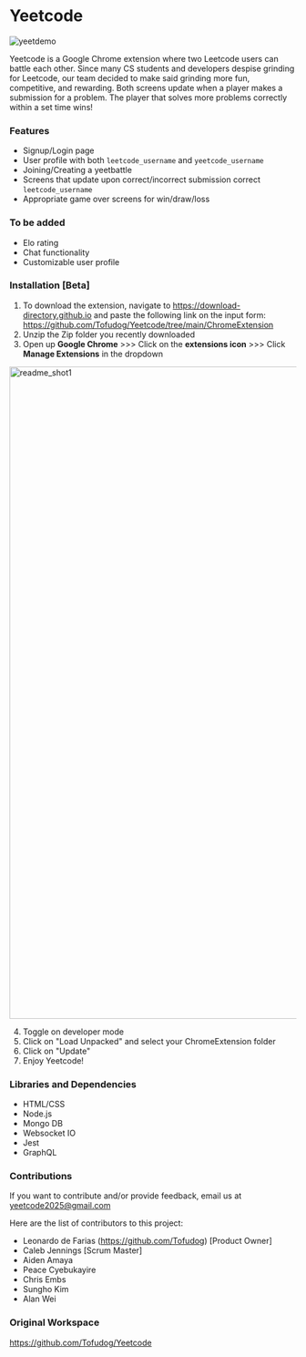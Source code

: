 # Yeetcode

![yeetdemo](https://github.com/user-attachments/assets/473c5e9c-fd5b-48ea-9af5-046647603359)

Yeetcode is a Google Chrome extension where two Leetcode users can battle each other. Since many CS students and developers despise grinding for Leetcode, our team decided to make said grinding more fun, competitive, and rewarding. Both screens update when a player makes a submission for a problem. The player that solves more problems correctly within a set time wins!

### Features
* Signup/Login page
* User profile with both `leetcode_username` and `yeetcode_username`
* Joining/Creating a yeetbattle
* Screens that update upon correct/incorrect submission correct `leetcode_username`
* Appropriate game over screens for win/draw/loss

### To be added
* Elo rating
* Chat functionality
* Customizable user profile

### Installation [Beta]

1) To download the extension, navigate to https://download-directory.github.io and paste the following link on the input form: https://github.com/Tofudog/Yeetcode/tree/main/ChromeExtension
2) Unzip the Zip folder you recently downloaded
3) Open up **Google Chrome** >>> Click on the **extensions icon** >>> Click **Manage Extensions** in the dropdown
<img width="1145" alt="readme_shot1" src="https://github.com/user-attachments/assets/88d35682-b003-4247-acc0-e83bef691a27" />

4) Toggle on developer mode
5) Click on "Load Unpacked" and select your ChromeExtension folder
6) Click on "Update"
7) Enjoy Yeetcode!

### Libraries and Dependencies
* HTML/CSS
* Node.js
* Mongo DB
* Websocket IO
* Jest
* GraphQL

### Contributions
If you want to contribute and/or provide feedback, email us at yeetcode2025@gmail.com

Here are the list of contributors to this project:
* Leonardo de Farias (https://github.com/Tofudog) [Product Owner]
* Caleb Jennings [Scrum Master]
* Aiden Amaya
* Peace Cyebukayire
* Chris Embs
* Sungho Kim
* Alan Wei

### Original Workspace
https://github.com/Tofudog/Yeetcode
